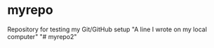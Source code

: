 # myrepo
Repository for testing my Git/GitHub setup
"A line I wrote on my local computer"
"# myrepo2" 
